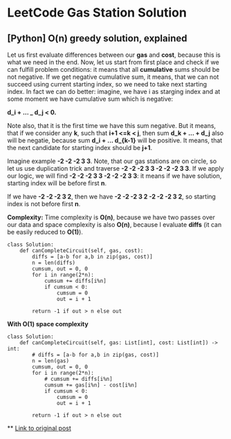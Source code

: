 # LeetCode Gas Station Solution
## [Python] O(n) greedy solution, explained

Let us first evaluate differences between our **gas** and **cost**, because this is what we need in the end. Now, let us start from first place and check if we can fulfill problem conditions: it means that all **cumulative** sums should be not negative. If we get negative cumulative sum, it means, that we can not succeed using current starting index, so we need to take next starting index. In fact we can do better: imagine, we have i as starging index and at some moment we have cumulative sum which is negative:

**d_i + ... _ d_j < 0.**

Note also, that it is the first time we have this sum negative. But it means, that if we consider any **k**, such that **i+1 <=k < j**, then sum **d_k + ... + d_j** also will be negatie, because sum **d_i + ... d_{k-1}** will be positive. It means, that the next candidate for starting index should be **j+1**.

Imagine example **-2 -2 -2 3 3**. Note, that our gas stations are on circle, so let us use duplication trick and traverse **-2 -2 -2 3 3 -2 -2 -2 3 3**. If we apply our logic, we will find **-2 -2 -2 3 3 -2 -2 -2 3 3**: it means if we have solution, starting index will be before first **n**.

If we have **-2 -2 -2 3 2**, then we have **-2 -2 -2 3 2 -2 -2 -2 3 2**, so starting index is not before first **n**.

**Complexity:** Time complexity is **O(n)**, because we have two passes over our data and space complexity is also **O(n)**, because I evaluate **diffs** (it can be easily reduced to **O(1)**).

```
class Solution:
    def canCompleteCircuit(self, gas, cost):
        diffs = [a-b for a,b in zip(gas, cost)]
        n = len(diffs)
        cumsum, out = 0, 0
        for i in range(2*n):
            cumsum += diffs[i%n]
            if cumsum < 0:
                cumsum = 0
                out = i + 1
                
        return -1 if out > n else out
```

**With O(1) space complexity**
```
class Solution:
    def canCompleteCircuit(self, gas: List[int], cost: List[int]) -> int:
        # diffs = [a-b for a,b in zip(gas, cost)]
        n = len(gas)
        cumsum, out = 0, 0
        for i in range(2*n):
            # cumsum += diffs[i%n]
            cumsum += gas[i%n] - cost[i%n]
            if cumsum < 0:
                cumsum = 0
                out = i + 1
                
        return -1 if out > n else out
```

**
[Link to original post](https://leetcode.com/problems/gas-station/discuss/860396/Python-O(n)-greedy-solution-explained)
